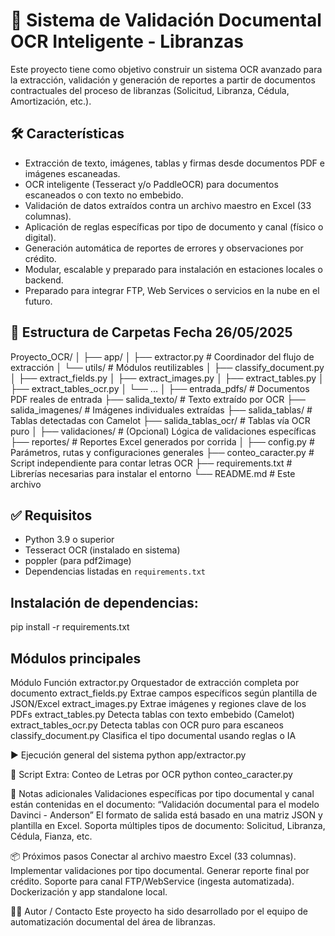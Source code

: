# 🧠 Sistema de Validación Documental OCR Inteligente - Libranzas
Este proyecto tiene como objetivo construir un sistema OCR avanzado para la extracción, validación y generación de reportes a partir de documentos contractuales del proceso de libranzas (Solicitud, Libranza, Cédula, Amortización, etc.).

## 🛠️ Características
- Extracción de texto, imágenes, tablas y firmas desde documentos PDF e imágenes escaneadas.
- OCR inteligente (Tesseract y/o PaddleOCR) para documentos escaneados o con texto no embebido.
- Validación de datos extraídos contra un archivo maestro en Excel (33 columnas).
- Aplicación de reglas específicas por tipo de documento y canal (físico o digital).
- Generación automática de reportes de errores y observaciones por crédito.
- Modular, escalable y preparado para instalación en estaciones locales o backend.
- Preparado para integrar FTP, Web Services o servicios en la nube en el futuro.

## 📂 Estructura de Carpetas Fecha 26/05/2025
Proyecto_OCR/
│
├── app/
│ ├── extractor.py # Coordinador del flujo de extracción
│ └── utils/ # Módulos reutilizables
│ ├── classify_document.py
│ ├── extract_fields.py
│ ├── extract_images.py
│ ├── extract_tables.py
│ ├── extract_tables_ocr.py
│ └── ...
│
├── entrada_pdfs/ # Documentos PDF reales de entrada
├── salida_texto/ # Texto extraído por OCR
├── salida_imagenes/ # Imágenes individuales extraídas
├── salida_tablas/ # Tablas detectadas con Camelot
├── salida_tablas_ocr/ # Tablas vía OCR puro
│
├── validaciones/ # (Opcional) Lógica de validaciones específicas
├── reportes/ # Reportes Excel generados por corrida
│
├── config.py # Parámetros, rutas y configuraciones generales
├── conteo_caracter.py # Script independiente para contar letras OCR
├── requirements.txt # Librerías necesarias para instalar el entorno
└── README.md # Este archivo

## ✅ Requisitos
- Python 3.9 o superior
- Tesseract OCR (instalado en sistema)
- poppler (para pdf2image)
- Dependencias listadas en `requirements.txt`

## Instalación de dependencias:
pip install -r requirements.txt

## Módulos principales
Módulo	                    Función
extractor.py	            Orquestador de extracción completa por documento
extract_fields.py	        Extrae campos específicos según plantilla de JSON/Excel
extract_images.py	        Extrae imágenes y regiones clave de los PDFs
extract_tables.py	        Detecta tablas con texto embebido (Camelot)
extract_tables_ocr.py	    Detecta tablas con OCR puro para escaneos
classify_document.py	    Clasifica el tipo documental usando reglas o IA

▶️ Ejecución general del sistema
python app/extractor.py

🧮 Script Extra: Conteo de Letras por OCR
python conteo_caracter.py

📌 Notas adicionales
Validaciones específicas por tipo documental y canal están contenidas en el documento:
“Validación documental para el modelo Davinci - Anderson”
El formato de salida está basado en una matriz JSON y plantilla en Excel.
Soporta múltiples tipos de documento: Solicitud, Libranza, Cédula, Fianza, etc.

📦 Próximos pasos
Conectar al archivo maestro Excel (33 columnas).
Implementar validaciones por tipo documental.
Generar reporte final por crédito.
Soporte para canal FTP/WebService (ingesta automatizada).
Dockerización y app standalone local.

👨‍💻 Autor / Contacto
Este proyecto ha sido desarrollado por el equipo de automatización documental del área de libranzas.

